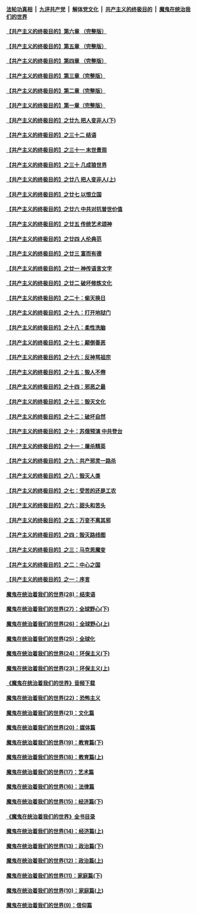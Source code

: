 ####  [法轮功真相](../../../../basic/blob/master/README.md?t=04051101) &nbsp;|&nbsp; [九评共产党](../../../../9ping.md/blob/master/README.md?t=04051101) &nbsp;|&nbsp; [解体党文化](../../../../jtdwh.md/blob/master/README.md?t=04051101)  &nbsp;|&nbsp; [共产主义的终极目的](../../../../gczydzjmd.md/blob/master/README.md?t=04051101) &nbsp;|&nbsp; [魔鬼在统治我们的世界](../../../../mgztzwmdsj.md/blob/master/README.md?t=04051101) 

#### [【共产主义的终极目的】第六章 （完整版）](../pages/nsc422/n11428913.md?t=04051101) 

#### [【共产主义的终极目的】第五章 （完整版）](../pages/nsc422/n11428912.md?t=04051101) 

#### [【共产主义的终极目的】第四章 （完整版）](../pages/nsc422/n11428907.md?t=04051101) 

#### [【共产主义的终极目的】第三章（完整版）](../pages/nsc422/n11428848.md?t=04051101) 

#### [【共产主义的终极目的】第二章（完整版）](../pages/nsc422/n11428831.md?t=04051101) 

#### [【共产主义的终极目的】第一章（完整版）](../pages/nsc422/n11417651.md?t=04051101) 

#### [【共产主义的终极目的】之廿九 把人变非人(下)](../pages/nsc422/n11344140.md?t=04051101) 

#### [【共产主义的终极目的】之三十二 结语](../pages/nsc422/n11360535.md?t=04051101) 

#### [【共产主义的终极目的】之三十一 末世景观](../pages/nsc422/n11351129.md?t=04051101) 

#### [【共产主义的终极目的】之三十 几成狼世界](../pages/nsc422/n11348280.md?t=04051101) 

#### [【共产主义的终极目的】之廿八 把人变非人(上)](../pages/nsc422/n11340492.md?t=04051101) 

#### [【共产主义的终极目的】之廿七 以恨立国](../pages/nsc422/n11336944.md?t=04051101) 

#### [【共产主义的终极目的】之廿六 中共对抗普世价值](../pages/nsc422/n11324785.md?t=04051101) 

#### [【共产主义的终极目的】之廿五 传统艺术颂神](../pages/nsc422/n11296396.md?t=04051101) 

#### [【共产主义的终极目的】之廿四 人伦典范](../pages/nsc422/n11296397.md?t=04051101) 

#### [【共产主义的终极目的】之廿三 富而有德](../pages/nsc422/n11283598.md?t=04051101) 

#### [【共产主义的终极目的】之廿一 神传语言文字](../pages/nsc422/n11263265.md?t=04051101) 

#### [【共产主义的终极目的】之廿二 破坏修炼文化](../pages/nsc422/n11245728.md?t=04051101) 

#### [【共产主义的终极目的】之二十：偷天换日](../pages/nsc422/n11238846.md?t=04051101) 

#### [【共产主义的终极目的】之十九：打开地狱门](../pages/nsc422/n11206376.md?t=04051101) 

#### [【共产主义的终极目的】之十八：柔性洗脑](../pages/nsc422/n11199994.md?t=04051101) 

#### [【共产主义的终极目的】之十七：颠倒善恶](../pages/nsc422/n11179782.md?t=04051101) 

#### [【共产主义的终极目的】之十六：反神骂祖宗](../pages/nsc422/n11166798.md?t=04051101) 

#### [【共产主义的终极目的】之十五：毁人不倦](../pages/nsc422/n11166792.md?t=04051101) 

#### [【共产主义的终极目的】之十四：邪恶之最](../pages/nsc422/n11150249.md?t=04051101) 

#### [【共产主义的终极目的】之十三：毁灭文化](../pages/nsc422/n11135227.md?t=04051101) 

#### [【共产主义的终极目的】之十二：破坏自然](../pages/nsc422/n11135214.md?t=04051101) 

#### [【共产主义的终极目的】之十：苏俄预演 中共登台](../pages/nsc422/n11118424.md?t=04051101) 

#### [【共产主义的终极目的】之十一：屠杀精英](../pages/nsc422/n11118442.md?t=04051101) 

#### [【共产主义的终极目的】之九：共产邪灵一路杀](../pages/nsc422/n11114139.md?t=04051101) 

#### [【共产主义的终极目的】之八：毁灭人类](../pages/nsc422/n11108503.md?t=04051101) 

#### [【共产主义的终极目的】之七：受苦的还是工农](../pages/nsc422/n11101809.md?t=04051101) 

#### [【共产主义的终极目的】之六：甜头和苦头](../pages/nsc422/n11096971.md?t=04051101) 

#### [【共产主义的终极目的】之五：万变不离其邪](../pages/nsc422/n11091285.md?t=04051101) 

#### [【共产主义的终极目的】之四：毁灭路线图](../pages/nsc422/n11086284.md?t=04051101) 

#### [【共产主义的终极目的】之三：马克思魔变](../pages/nsc422/n11061941.md?t=04051101) 

#### [【共产主义的终极目的】之二：中心之国](../pages/nsc422/n11047728.md?t=04051101) 

#### [【共产主义的终极目的】之一：序言](../pages/nsc422/n11086077.md?t=04051101) 

#### [魔鬼在统治着我们的世界(28)：结束语](../pages/nsc422/n10936246.md?t=04051101) 

#### [魔鬼在统治着我们的世界(27)：全球野心(下)](../pages/nsc422/n10928319.md?t=04051101) 

#### [魔鬼在统治着我们的世界(26)：全球野心(上)](../pages/nsc422/n10900318.md?t=04051101) 

#### [魔鬼在统治着我们的世界(25)：全球化](../pages/nsc422/n10788205.md?t=04051101) 

#### [魔鬼在统治着我们的世界(24)：环保主义(下)](../pages/nsc422/n10695307.md?t=04051101) 

#### [魔鬼在统治着我们的世界(23)：环保主义(上)](../pages/nsc422/n10688613.md?t=04051101) 

#### [《魔鬼在统治着我们的世界》音频下载](../pages/nsc422/n10635553.md?t=04051101) 

#### [魔鬼在统治着我们的世界(22)：恐怖主义](../pages/nsc422/n10614727.md?t=04051101) 

#### [魔鬼在统治着我们的世界(21)：文化篇](../pages/nsc422/n10597706.md?t=04051101) 

#### [魔鬼在统治着我们的世界(20)：媒体篇](../pages/nsc422/n10586579.md?t=04051101) 

#### [魔鬼在统治着我们的世界(19)：教育篇(下)](../pages/nsc422/n10564808.md?t=04051101) 

#### [魔鬼在统治着我们的世界(18)：教育篇(上)](../pages/nsc422/n10526970.md?t=04051101) 

#### [魔鬼在统治着我们的世界(17)：艺术篇](../pages/nsc422/n10499093.md?t=04051101) 

#### [魔鬼在统治着我们的世界(16)：法律篇](../pages/nsc422/n10485969.md?t=04051101) 

#### [魔鬼在统治着我们的世界(15)：经济篇(下)](../pages/nsc422/n10469975.md?t=04051101) 

#### [《魔鬼在统治着我们的世界》全书目录](../pages/nsc422/n10464261.md?t=04051101) 

#### [魔鬼在统治着我们的世界(14)：经济篇(上)](../pages/nsc422/n10457370.md?t=04051101) 

#### [魔鬼在统治着我们的世界(13)：政治篇(下)](../pages/nsc422/n10448270.md?t=04051101) 

#### [魔鬼在统治着我们的世界(12)：政治篇(上)](../pages/nsc422/n10444576.md?t=04051101) 

#### [魔鬼在统治着我们的世界(11)：家庭篇(下)](../pages/nsc422/n10440961.md?t=04051101) 

#### [魔鬼在统治着我们的世界(10)：家庭篇(上)](../pages/nsc422/n10435448.md?t=04051101) 

#### [魔鬼在统治着我们的世界(9)：信仰篇](../pages/nsc422/n10432159.md?t=04051101) 

